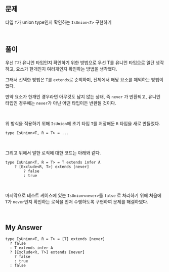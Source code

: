 ## **문제**

타입 `T`가 union type인지 확인하는 `IsUnion<T>` 구현하기

<br>

## **풀이**

우선 `T`가 유니언 타입인지 확인하기 위한 방법으로 우선 T를 유니언 타입으로 일단 생각하고, 요소가 한개인지 여러개인지 확인하는 방법을 생각했다.

그래서 선택한 방법은 `T`를 `extends`로 순회하며, 전체에서 해당 요소를 제외하는 방법이었다.

만약 요소가 한개인 경우라면 아무것도 남지 않는 상태, 즉 `never` 가 반환되고, 유니언 타입인 경우에는 `never`가 아닌 어떤 타입이든 반환될 것이다.

<br>

위 방식을 적용하기 위해 `IsUnion`에 초기 타입 `T`를 저장해둔 `R` 타입을 새로 만들었다.

```tsx
type IsUnion<T, R = T> = ...
```

<br>

그리고 위에서 말한 로직에 대한 코드는 아래와 같다.

```tsx
type IsUnion<T, R = T> = T extends infer A
	? [Exclude<R, T>] extends [never]
		? false
		: true
```

<br>

마지막으로 테스트 케이스에 있는 `IsUnion<never>`를 `false` 로 처리하기 위해 처음에 `T`가 `never`인지 확인하는 로직을 먼저 수행하도록 구현하여 문제를 해결하였다.

<br>

## **My Answer**

```tsx
type IsUnion<T, R = T> = [T] extends [never]
  ? false
  : T extends infer A
  ? [Exclude<R, T>] extends [never]
    ? false
    : true
  : false
```